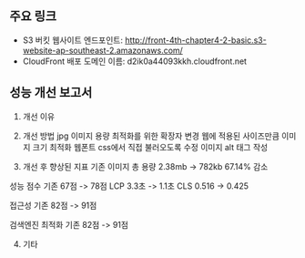 ## 주요 링크

  - S3 버킷 웹사이트 엔드포인트: http://front-4th-chapter4-2-basic.s3-website-ap-southeast-2.amazonaws.com/
  - CloudFront 배포 도메인 이름: d2ik0a44093kkh.cloudfront.net

## 성능 개선 보고서

1. 개선 이유

2. 개선 방법
  jpg 이미지 용량 최적화를 위한 확장자 변경
  웹에 적용된 사이즈만큼 이미지 크기 최적화
  웹폰트 css에서 직접 불러오도록 수정
  이미지 alt 태그 작성

3. 개선 후 향상된 지표
  기존 이미지 총 용량 2.38mb -> 782kb 67.14% 감소
  
  성능 점수 기존 67점 -> 78점
    LCP 3.3초 -> 1.1초 
    CLS 0.516 -> 0.425

  접근성 기존 82점 -> 91점

  검색엔진 최적화 기존 82점 -> 91점

4. 기타